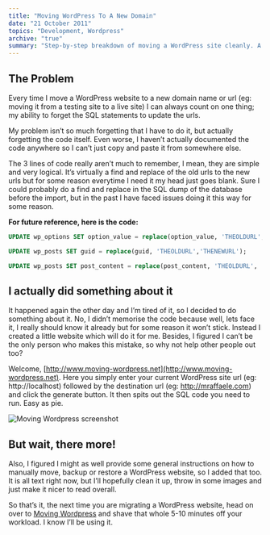 ```yaml
---
title: "Moving WordPress To A New Domain"
date: "21 October 2011"
topics: "Development, Wordpress"
archive: "true"
summary: "Step-by-step breakdown of moving a WordPress site cleanly. A mix of search-replace and database sanity checks"
---
```


## The Problem

Every time I move a WordPress website to a new domain name or url (eg: moving it from a testing site to a live site) I can always count on one thing; my ability to forget the SQL statements to update the urls.

My problem isn’t so much forgetting that I have to do it, but actually forgetting the code itself. Even worse, I haven’t actually documented the code anywhere so I can’t just copy and paste it from somewhere else.

The 3 lines of code really aren’t much to remember, I mean, they are simple and very logical. It’s virtually a find and replace of the old urls to the new urls but for some reason everytime I need it my head just goes blank. Sure I could probably do a find and replace in the SQL dump of the database before the import, but in the past I have faced issues doing it this way for some reason.

**For future reference, here is the code:**

```sql
UPDATE wp_options SET option_value = replace(option_value, 'THEOLDURL', 'THENEWURL') WHERE option_name = 'home' OR option_name = 'siteurl';

UPDATE wp_posts SET guid = replace(guid, 'THEOLDURL','THENEWURL');

UPDATE wp_posts SET post_content = replace(post_content, 'THEOLDURL', 'THENEWURL');
```

## I actually did something about it

It happened again the other day and I’m tired of it, so I decided to do something about it. No, I didn’t memorise the code because well, lets face it, I really should know it already but for some reason it won’t stick. Instead I created a little website which will do it for me. Besides, I figured I can’t be the only person who makes this mistake, so why not help other people out too?

Welcome, [http://www.moving-wordpress.net](http://www.moving-wordpress.net). Here you simply enter your current WordPress site url (eg: http://localhost) followed by the destination url (eg: http://mraffaele.com) and click the generate button. It then spits out the SQL code you need to run. Easy as pie.

![Moving Wordpress screenshot](/assets/2011/moving-wordpress.jpg)

## But wait, there more!
Also, I figured I might as well provide some general instructions on how to manually move, backup or restore a WordPress website, so I added that too. It is all text right now, but I’ll hopefully clean it up, throw in some images and just make it nicer to read overall.

So that’s it, the next time you are migrating a WordPress website, head on over to [Moving Wordpress](http://www.moving-wordpress.net) and shave that whole 5-10 minutes off your workload. I know I’ll be using it.